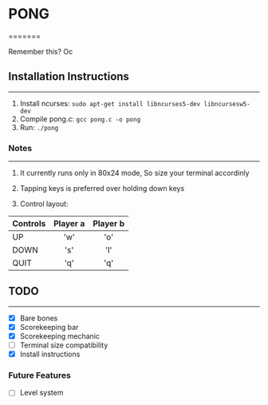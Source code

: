 # PONG
=======

Remember this? Oc

## Installation Instructions
------------------------------
1. Install ncurses: `sudo apt-get install libncurses5-dev libncursesw5-dev`
2. Compile pong.c: `gcc pong.c -o pong`
3. Run: `./pong`

### Notes
----------
1. It currently runs only in 80x24 mode, So size your terminal accordinly

2. Tapping keys is preferred over holding down keys

3. Control layout:

| Controls |	Player a   |	Player b   |
| -------- |:-------------:|:-------------:|
| UP	   |	  'w'	   |	  'o'	   |
| DOWN	   |	  's'	   |	  'l'	   |
| QUIT	   |	  'q'	   |	  'q'	   |

## TODO
-------
- [x] Bare bones
- [x] Scorekeeping bar
- [x] Scorekeeping mechanic
- [ ] Terminal size compatibility
- [x] Install instructions

### Future Features
- [ ] Level system
